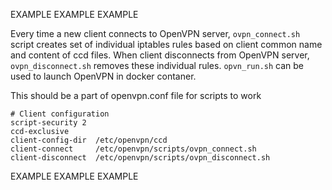 
EXAMPLE EXAMPLE EXAMPLE

Every time a new client connects to OpenVPN server, `ovpn_connect.sh` script creates set of individual iptables rules based on client common name and content of ccd files.
When client disconnects from OpenVPN server, `ovpn_disconnect.sh` removes these individual rules.
`opvn_run.sh` can be used to launch OpenVPN in docker contaner.

This should be a part of openvpn.conf file for scripts to work
```
# Client configuration
script-security 2
ccd-exclusive
client-config-dir  /etc/openvpn/ccd
client-connect     /etc/openvpn/scripts/ovpn_connect.sh
client-disconnect  /etc/openvpn/scripts/ovpn_disconnect.sh
```

EXAMPLE EXAMPLE EXAMPLE
